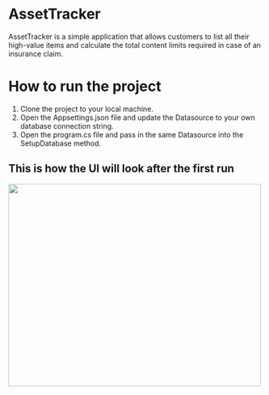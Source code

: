 # AssetTracker
AssetTracker is a simple application that allows customers to list all their high-value items and calculate the total content limits required in case of an insurance claim.

# How to run the project
1. Clone the project to your local machine.
2. Open the Appsettings.json file and update the Datasource to your own database connection string.
3. Open the program.cs file and pass in the same Datasource into the SetupDatabase method.

## This is how the UI will look after the first run

<img src="https://user-images.githubusercontent.com/57675296/223298151-0c8ea7b5-deba-4704-9027-668ef61a7904.jpg" data-canonical-src="https://user-images.githubusercontent.com/57675296/223298151-0c8ea7b5-deba-4704-9027-668ef61a7904.jpg" width="500" height="400" />
